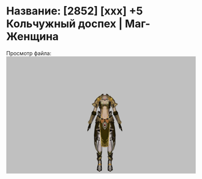 # Название: [2852] [xxx] +5 Кольчужный доспех | Маг-Женщина

Просмотр файла:
![p050003.png](p050003.png)